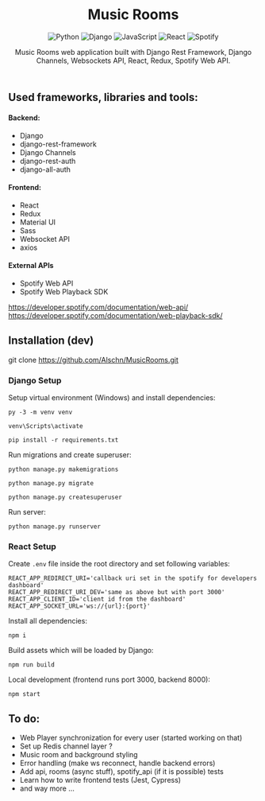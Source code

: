 <div align="center" style="padding-bottom: 10px">
    <h1>Music Rooms</h1>
    <img alt="Python" src="https://img.shields.io/badge/python%20-%2314354C.svg?&style=for-the-badge&logo=python&logoColor=white"/>
    <img alt="Django" src="https://img.shields.io/badge/django%20-%23092E20.svg?&style=for-the-badge&logo=django&logoColor=white"/>
    <img alt="JavaScript" src="https://img.shields.io/badge/javascript%20-%23323330.svg?&style=for-the-badge&logo=javascript&logoColor=%23F7DF1E"/>
    <img alt="React" src="https://img.shields.io/badge/react%20-%2320232a.svg?&style=for-the-badge&logo=react&logoColor=%2361DAFB"/>
    <img alt="Spotify" src="https://img.shields.io/badge/Spotify-1ED760?style=for-the-badge&logo=spotify&logoColor=white" />
<p>
Music Rooms web application built with Django Rest Framework, Django Channels, Websockets API, React, Redux, Spotify Web API.  
</p>
</div>


## Used frameworks, libraries and tools:
#### Backend:
- Django
- django-rest-framework
- Django Channels
- django-rest-auth
- django-all-auth
#### Frontend:
- React
- Redux
- Material UI
- Sass
- Websocket API
- axios
#### External APIs
- Spotify Web API
- Spotify Web Playback SDK

https://developer.spotify.com/documentation/web-api/  
https://developer.spotify.com/documentation/web-playback-sdk/  


## Installation (dev)
git clone https://github.com/Alschn/MusicRooms.git    

### Django Setup
Setup virtual environment (Windows) and install dependencies:
```shell script
py -3 -m venv venv  

venv\Scripts\activate  

pip install -r requirements.txt  
```
Run migrations and create superuser:
```shell script
python manage.py makemigrations  

python manage.py migrate  

python manage.py createsuperuser  
```
Run server:
```shell script
python manage.py runserver
```

### React Setup
Create `.env` file inside the root directory and set following variables:  
```shell script
REACT_APP_REDIRECT_URI='callback uri set in the spotify for developers dashboard'
REACT_APP_REDIRECT_URI_DEV='same as above but with port 3000'
REACT_APP_CLIENT_ID='client id from the dashboard'
REACT_APP_SOCKET_URL='ws://{url}:{port}'
```

Install all dependencies:
```shell script
npm i
```
Build assets which will be loaded by Django:
```shell script
npm run build
```
Local development (frontend runs port 3000, backend 8000):
```shell script
npm start
```
    
## To do:
- Web Player synchronization for every user (started working on that)
- Set up Redis channel layer ?
- Music room and background styling
- Error handling (make ws reconnect, handle backend errors)
- Add api, rooms (async stuff), spotify_api (if it is possible) tests
- Learn how to write frontend tests (Jest, Cypress)
- and way more ...
